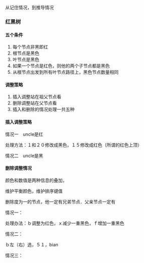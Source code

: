 从记住情况，到推导情况

### 红黑树

#### 五个条件

1. 每个节点非黑即红
2. 根节点是黑色
3. 叶节点是黑色
4. 如果一个节点是红色，则他的两个子节点都是黑色
5. 从根节点出发到所有叶节点路径上，黑色节点数量相同

#### 调整策略

1. 插入调整站在祖父节点看
2. 删除调整站在父节点看
3. 插入和删除的情况处理一共五种

#### 插入调整策略

情况一　uncle是红

处理方法：１和２０修改成黑色，１５修改成红色（所谓的红色上顶）



情况二　uncle是黑



#### 删除调整情况

颜色和数值是两种信息的叠加，

维护平衡颜色，维护排序键值

删除度为一的节点，他一定有兄弟节点．父亲节点一定有

情况一：

处理办法：ｂ调整为红色，ｘ减少一重黑色，ｆ增加一重黑色

情况二：

ｂ左（右）选，５１，bian

情况三：

